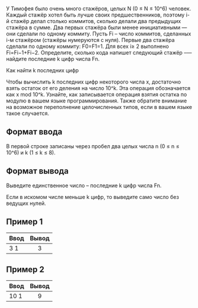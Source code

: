 У Тимофея было очень много стажёров, целых N (0 ≤ N ≤ 10^6) человек. Каждый стажёр хотел быть лучше своих предшественников, поэтому i-й стажёр делал столько коммитов, сколько делали два предыдущих стажёра в сумме. Два первых стажёра были менее инициативными — они сделали по одному коммиту.
Пусть Fi – число коммитов, сделанных i-м стажёром (стажёры нумеруются с нуля). Первые два стажёра сделали по одному коммиту: F0=F1=1. Для всех i≥ 2 выполнено Fi=Fi−1+Fi−2.
Определите, сколько кода напишет следующий стажёр –— найдите последние k цифр числа Fn.

Как найти k последних цифр

Чтобы вычислить k последних цифр некоторого числа x, достаточно взять остаток от его деления на число 10^k. Эта операция обозначается как x mod 10^k. Узнайте, как записывается операция взятия остатка по модулю в вашем языке программирования.
Также обратите внимание на возможное переполнение целочисленных типов, если в вашем языке такое случается.

## Формат ввода
В первой строке записаны через пробел два целых числа n (0 ≤ n ≤ 10^6) и k (1 ≤ k ≤ 8).

## Формат вывода
Выведите единственное число – последние k цифр числа Fn.

Если в искомом числе меньше k цифр, то выведите само число без ведущих нулей.

## Пример 1
| Ввод                           | Вывод              | 
| -------------------------------|:------------------:|
| 3 1                            | 3                  | 

## Пример 2
| Ввод                           | Вывод              | 
| -------------------------------|:------------------:|
| 10 1                           | 9                  | 